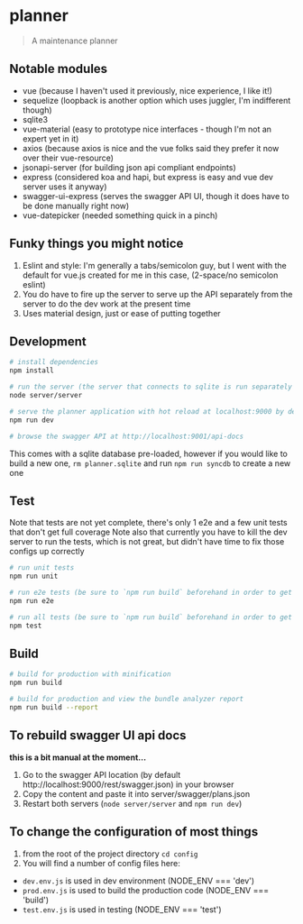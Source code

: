 # planner

> A maintenance planner

## Notable modules

* vue (because I haven't used it previously, nice experience, I like it!)
* sequelize (loopback is another option which uses juggler, I'm indifferent though)
* sqlite3
* vue-material (easy to prototype nice interfaces - though I'm not an expert yet in it)
* axios (because axios is nice and the vue folks said they prefer it now over their vue-resource)
* jsonapi-server (for building json api compliant endpoints)
* express (considered koa and hapi, but express is easy and vue dev server uses it anyway)
* swagger-ui-express (serves the swagger API UI, though it does have to be done manually right now)
* vue-datepicker (needed something quick in a pinch)

## Funky things you might notice

1. Eslint and style: I'm generally a tabs/semicolon guy, but I went with the default for vue.js created for me in this case, (2-space/no semicolon eslint)
2. You do have to fire up the server to serve up the API separately from the server to do the dev work at the present time
3. Uses material design, just or ease of putting together

## Development

``` bash
# install dependencies
npm install

# run the server (the server that connects to sqlite is run separately from the server that runs the client)
node server/server

# serve the planner application with hot reload at localhost:9000 by default
npm run dev

# browse the swagger API at http://localhost:9001/api-docs
```

This comes with a sqlite database pre-loaded, however if you would like to build a new one, `rm planner.sqlite` and run `npm run syncdb` to create a new one

## Test

Note that tests are not yet complete, there's only 1 e2e and a few unit tests that don't get full coverage
Note also that currently you have to kill the dev server to run the tests, which is not great, but didn't have time to fix those configs up correctly

```bash
# run unit tests
npm run unit

# run e2e tests (be sure to `npm run build` beforehand in order to get the service-worker.js file created e2e)
npm run e2e

# run all tests (be sure to `npm run build` beforehand in order to get the service-worker.js file created for e2e)
npm test
```


## Build

```bash
# build for production with minification
npm run build

# build for production and view the bundle analyzer report
npm run build --report
```

## To rebuild swagger UI api docs

__this is a bit manual at the moment...__

1. Go to the swagger API location (by default http://localhost:9000/rest/swagger.json) in your browser
2. Copy the content and paste it into server/swagger/plans.json
3. Restart both servers (`node server/server` and `npm run dev`)

## To change the configuration of most things

1. from the root of the project directory `cd config`
2. You will find a number of config files here:
* `dev.env.js` is used in dev environment (NODE_ENV === 'dev')
* `prod.env.js` is used to build the production code (NODE_ENV === 'build')
* `test.env.js` is used in testing (NODE_ENV === 'test')
